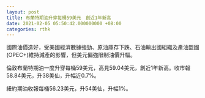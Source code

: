 ```yaml
---
layout: post
title: 布蘭特期油升穿每桶59美元　創近1年新高
date: 2021-02-05 05:50:42.000000000 +08:00
categories: rthk
---
```


國際油價造好，受美國經濟數據強勁、原油庫存下跌、石油輸出國組織及產油盟國(OPEC+)維持減產的影響，但美元偏強限制油價升幅。

倫敦布蘭特期油一度升穿每桶59美元，高見59.04美元，創近1年新高。收市報58.84美元，升38美仙，升幅近0.7%。

紐約期油收報每桶56.23美元，升54美仙，升幅1%。
